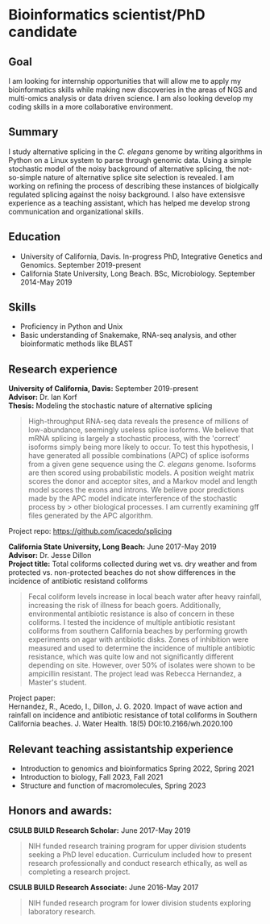 # Bioinformatics scientist/PhD candidate

## Goal
I am looking for internship opportunities that will allow me to apply my bioinformatics skills while making new discoveries in the areas of NGS and multi-omics analysis or data driven science. I am also looking develop my coding skills in a more collaborative environment.

## Summary
I study alternative splicing in the _C. elegans_ genome by writing algorithms in Python on a Linux system to parse through genomic data. Using a simple stochastic model of the noisy background of alternative splicing, the not-so-simple nature of alternative splice site selection is revealed. I am working on refining the process of describing these instances of biolgically regulated splicing against the noisy background. I also have extensisve experience as a teaching assistant, which has helped me develop strong communication and organizational skills. 

## Education
+ University of California, Davis. In-progress PhD, Integrative Genetics and Genomics. September 2019-present
+ California State University, Long Beach. BSc, Microbiology. September 2014-May 2019

## Skills
* Proficiency in Python and Unix
* Basic understanding of Snakemake, RNA-seq analysis, and other bioinformatic methods like BLAST
  
## Research experience
__University of California, Davis:__ September 2019-present<br>
__Advisor:__ Dr. Ian Korf<br>
__Thesis:__ Modeling the stochastic nature of alternative splicing<br>

> High-throughput RNA-seq data reveals the presence of millions of low-abundance, seemingly useless splice isoforms. We believe that mRNA splicing is largely a stochastic process, with the 'correct' isoforms simply being more likely to occur. To test this hypothesis, I have generated all possible combinations (APC) of splice isoforms from a given gene sequence using the _C. elegans_ genome. Isoforms are then scored using probabilistic models. A position weight matrix scores the donor and acceptor sites, and a Markov model and length model scores the exons and introns. We believe poor predictions made by the APC model indicate interference of the stochastic process by > other biological processes. I am currently examining gff files generated by the APC algorithm.

Project repo: https://github.com/icacedo/splicing

__California State University, Long Beach:__ June 2017-May 2019<br>
__Advisor:__ Dr. Jesse Dillon<br>
__Project title:__ Total coliforms collected during wet vs. dry weather and from protected vs. non-protected beaches do not show differences in the incidence of antibiotic resistand coliforms<br>

> Fecal coliform levels increase in local beach water after heavy rainfall, increasing the risk of illness for beach goers. Additionally, environmental antibiotic resistance is also of concern in these coliforms. I tested the incidence of multiple antibiotic resistant coliforms from southern California beaches by performing growth experiments on agar with antibiotic disks. Zones of inhibition were measured and used to determine the incidence of multiple antibiotic resistance, which was quite low and not significantly different depending on site. However, over 50% of isolates were shown to be ampicillin resistant. The project lead was Rebecca Hernandez, a Master's student.

Project paper:<br>
Hernandez, R., Acedo, I., Dillon, J. G. 2020. Impact of wave action and rainfall on incidence and antibiotic resistance of total coliforms in Southern California beaches. J. Water Health. 18(5) DOI:10.2166/wh.2020.100

## Relevant teaching assistantship experience
* Introduction to genomics and bioinformatics Spring 2022, Spring 2021
* Introduction to biology, Fall 2023, Fall 2021
* Structure and function of macromolecules, Spring 2023
  
## Honors and awards:
__CSULB BUILD Research Scholar:__ June 2017-May 2019
> NIH funded research training program for upper division students seeking a PhD level education. Curriculum included how to present research professionally and conduct research ethically, as well as completing a research project.

__CSULB BUILD Research Associate:__ June 2016-May 2017
> NIH funded research program for lower division students exploring laboratory research.


